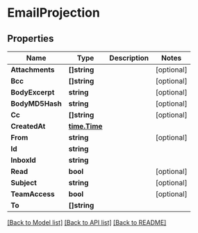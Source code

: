 # EmailProjection

## Properties

Name | Type | Description | Notes
------------ | ------------- | ------------- | -------------
**Attachments** | **[]string** |  | [optional] 
**Bcc** | **[]string** |  | [optional] 
**BodyExcerpt** | **string** |  | [optional] 
**BodyMD5Hash** | **string** |  | [optional] 
**Cc** | **[]string** |  | [optional] 
**CreatedAt** | [**time.Time**](time.Time) |  | 
**From** | **string** |  | [optional] 
**Id** | **string** |  | 
**InboxId** | **string** |  | 
**Read** | **bool** |  | [optional] 
**Subject** | **string** |  | [optional] 
**TeamAccess** | **bool** |  | [optional] 
**To** | **[]string** |  | 

[[Back to Model list]](../README#documentation-for-models) [[Back to API list]](../README#documentation-for-api-endpoints) [[Back to README]](../README)



